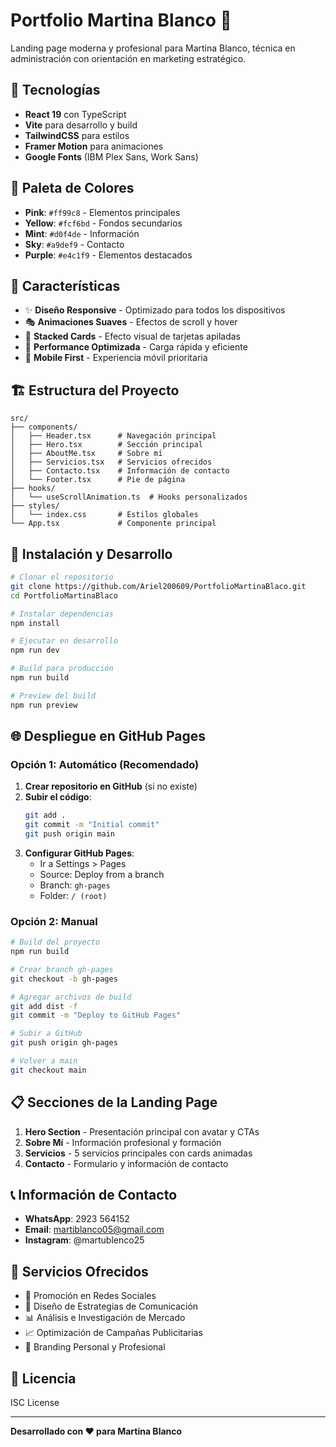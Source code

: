 # Portfolio Martina Blanco 🎨

Landing page moderna y profesional para Martina Blanco, técnica en administración con orientación en marketing estratégico.

## 🚀 Tecnologías

- **React 19** con TypeScript
- **Vite** para desarrollo y build
- **TailwindCSS** para estilos
- **Framer Motion** para animaciones
- **Google Fonts** (IBM Plex Sans, Work Sans)

## 🎨 Paleta de Colores

- **Pink**: `#ff99c8` - Elementos principales
- **Yellow**: `#fcf6bd` - Fondos secundarios
- **Mint**: `#d0f4de` - Información
- **Sky**: `#a9def9` - Contacto
- **Purple**: `#e4c1f9` - Elementos destacados

## 📱 Características

- ✨ **Diseño Responsive** - Optimizado para todos los dispositivos
- 🎭 **Animaciones Suaves** - Efectos de scroll y hover
- 🎯 **Stacked Cards** - Efecto visual de tarjetas apiladas
- 🚀 **Performance Optimizada** - Carga rápida y eficiente
- 📱 **Mobile First** - Experiencia móvil prioritaria

## 🏗️ Estructura del Proyecto

```
src/
├── components/
│   ├── Header.tsx      # Navegación principal
│   ├── Hero.tsx        # Sección principal
│   ├── AboutMe.tsx     # Sobre mí
│   ├── Servicios.tsx   # Servicios ofrecidos
│   ├── Contacto.tsx    # Información de contacto
│   └── Footer.tsx      # Pie de página
├── hooks/
│   └── useScrollAnimation.ts  # Hooks personalizados
├── styles/
│   └── index.css       # Estilos globales
└── App.tsx             # Componente principal
```

## 🚀 Instalación y Desarrollo

```bash
# Clonar el repositorio
git clone https://github.com/Ariel200609/PortfolioMartinaBlaco.git
cd PortfolioMartinaBlaco

# Instalar dependencias
npm install

# Ejecutar en desarrollo
npm run dev

# Build para producción
npm run build

# Preview del build
npm run preview
```

## 🌐 Despliegue en GitHub Pages

### Opción 1: Automático (Recomendado)

1. **Crear repositorio en GitHub** (si no existe)
2. **Subir el código**:
   ```bash
   git add .
   git commit -m "Initial commit"
   git push origin main
   ```
3. **Configurar GitHub Pages**:
   - Ir a Settings > Pages
   - Source: Deploy from a branch
   - Branch: `gh-pages`
   - Folder: `/ (root)`

### Opción 2: Manual

```bash
# Build del proyecto
npm run build

# Crear branch gh-pages
git checkout -b gh-pages

# Agregar archivos de build
git add dist -f
git commit -m "Deploy to GitHub Pages"

# Subir a GitHub
git push origin gh-pages

# Volver a main
git checkout main
```

## 📋 Secciones de la Landing Page

1. **Hero Section** - Presentación principal con avatar y CTAs
2. **Sobre Mí** - Información profesional y formación
3. **Servicios** - 5 servicios principales con cards animadas
4. **Contacto** - Formulario y información de contacto

## 📞 Información de Contacto

- **WhatsApp**: 2923 564152
- **Email**: martiblanco05@gmail.com
- **Instagram**: @martublenco25

## 🎯 Servicios Ofrecidos

- 📱 Promoción en Redes Sociales
- 🎯 Diseño de Estrategias de Comunicación
- 📊 Análisis e Investigación de Mercado
- 📈 Optimización de Campañas Publicitarias
- 🧠 Branding Personal y Profesional

## 📄 Licencia

ISC License

---

**Desarrollado con ❤️ para Martina Blanco** 
